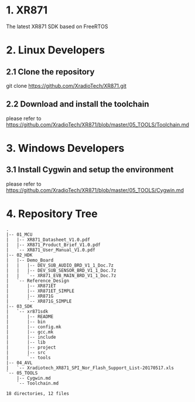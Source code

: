 # 1. XR871
The latest XR871 SDK based on FreeRTOS

# 2. Linux Developers
## 2.1 Clone the repository
git clone https://github.com/XradioTech/XR871.git
## 2.2 Download and install the toolchain
please refer to https://github.com/XradioTech/XR871/blob/master/05_TOOLS/Toolchain.md

# 3. Windows Developers
## 3.1 Install Cygwin and setup the environment
please refer to https://github.com/XradioTech/XR871/blob/master/05_TOOLS/Cygwin.md

# 4. Repository Tree
```
.
|-- 01_MCU
|   |-- XR871_Datasheet_V1.0.pdf
|   |-- XR871_Product_Brief_V1.0.pdf
|   `-- XR871_User_Manual_V1.0.pdf
|-- 02_HDK
|   |-- Demo_Board
|   |   |-- DEV_SUB_AUDIO_BRD_V1_1_Doc.7z
|   |   |-- DEV_SUB_SENSOR_BRD_V1_1_Doc.7z
|   |   `-- XR871_EVB_MAIN_BRD_V1_1_Doc.7z
|   `-- Reference_Design
|       |-- XR871ET
|       |-- XR871ET_SIMPLE
|       |-- XR871G
|       `-- XR871G_SIMPLE
|-- 03_SDK
|   `-- xr871sdk
|       |-- README
|       |-- bin
|       |-- config.mk
|       |-- gcc.mk
|       |-- include
|       |-- lib
|       |-- project
|       |-- src
|       `-- tools
|-- 04_AVL
|   `-- Xradiotech_XR871_SPI_Nor_Flash_Support_List-20170517.xls
`-- 05_TOOLS
    |-- Cygwin.md
    `-- Toolchain.md

18 directories, 12 files

```
